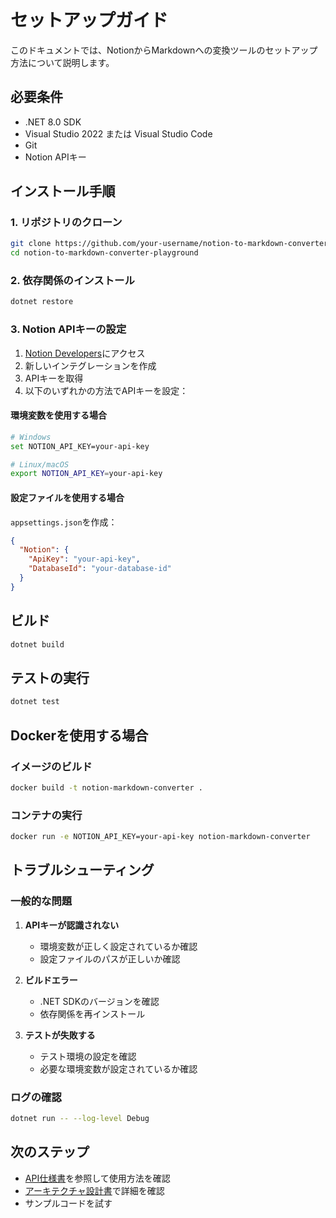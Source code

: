# セットアップガイド

このドキュメントでは、NotionからMarkdownへの変換ツールのセットアップ方法について説明します。

## 必要条件

- .NET 8.0 SDK
- Visual Studio 2022 または Visual Studio Code
- Git
- Notion APIキー

## インストール手順

### 1. リポジトリのクローン

```bash
git clone https://github.com/your-username/notion-to-markdown-converter-playground.git
cd notion-to-markdown-converter-playground
```

### 2. 依存関係のインストール

```bash
dotnet restore
```

### 3. Notion APIキーの設定

1. [Notion Developers](https://www.notion.so/my-integrations)にアクセス
2. 新しいインテグレーションを作成
3. APIキーを取得
4. 以下のいずれかの方法でAPIキーを設定：

#### 環境変数を使用する場合

```bash
# Windows
set NOTION_API_KEY=your-api-key

# Linux/macOS
export NOTION_API_KEY=your-api-key
```

#### 設定ファイルを使用する場合

`appsettings.json`を作成：

```json
{
  "Notion": {
    "ApiKey": "your-api-key",
    "DatabaseId": "your-database-id"
  }
}
```

## ビルド

```bash
dotnet build
```

## テストの実行

```bash
dotnet test
```

## Dockerを使用する場合

### イメージのビルド

```bash
docker build -t notion-markdown-converter .
```

### コンテナの実行

```bash
docker run -e NOTION_API_KEY=your-api-key notion-markdown-converter
```

## トラブルシューティング

### 一般的な問題

1. **APIキーが認識されない**
   - 環境変数が正しく設定されているか確認
   - 設定ファイルのパスが正しいか確認

2. **ビルドエラー**
   - .NET SDKのバージョンを確認
   - 依存関係を再インストール

3. **テストが失敗する**
   - テスト環境の設定を確認
   - 必要な環境変数が設定されているか確認

### ログの確認

```bash
dotnet run -- --log-level Debug
```

## 次のステップ

- [API仕様書](api.md)を参照して使用方法を確認
- [アーキテクチャ設計書](architecture.md)で詳細を確認
- サンプルコードを試す 